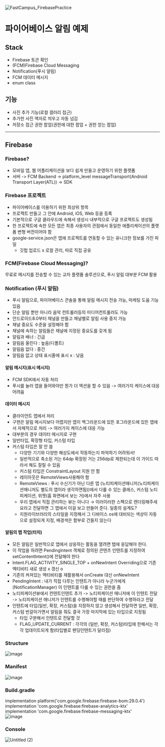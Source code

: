 ![FastCampus_FirebasePractice](https://user-images.githubusercontent.com/66052467/151383051-cf35202a-697c-4465-9220-d90ae3b9a4d9.gif)
# 파이어베이스 알림 예제
## Stack

- Firebase 토큰 확인
- (FCM)Firebase Cloud Messaging
- Notification(푸시 알림)
- FCM 데이터 메시지
- enum class
## 기능
- 사진 추가 기능(로컬 갤러리 접근)
- 추가한 사진 액자로 띄우고 자동 넘김
- 저장소 접근 권한 팝업(권한에 대한 팝업 + 권한 얻는 팝업)


---
## Firebase
### Firebase?
- 모바일 앱, 웹 어플리케이션을 보다 쉽게 만들고 운영하기 위한 플랫폼
- 서버 -> FCM Backend -> platform_level messageTransport(Android Transport Layer(ATL)) -> SDK

### Firebase 프로젝트
- 파이어베이스를 이용하기 위한 최상위 항목
- 프로젝트 만들고 그 안에 Android, iOS, Web 등을 등록
- 기본적으로 구글 클라우드에 속해서 생성시 내부적으로 구글 프로젝트도 생성됨
- 한 프로젝트에 속한 모든 앱은 최종 사용자의 관점에서 동일한 애플리케이션의 플랫폼 변형 버전이어야 함
- google-service.json은 앱에 프로젝트를 연동할 수 있는 유니크한 정보를 가진 파일
  - 깃헙 업로드 x 로컬 관리, 따로 직접 공유  

### FCM(Firebase Cloud Messaging)?
무료로 메시지를 전송할 수 있는 교차 플랫폼 솔루션으로, 푸시 알림 대부분 FCM 활용

### Notification (푸시 알림)
- 푸시 알림으로, 파이어베이스 콘솔을 통해 알림 메시지 전송 가능, 마케팅 도움 기능 있음
- 단순 알림 뿐만 아니라 음악 컨트롤러등의 미디어컨트롤러도 가능
- 안드로이드8.0부터 채널을 만들고 채널별로 알림 사용 중지 가능
- 채널 중요도 수준을 설정해야 함
- 채널에 속하는 알림들은 채널에 지정된 중요도를 갖게 됨
- 알림과 배너 : 긴급
- 알림음 울린다 : 높음(디폴트)
- 알림음 없다 : 중간
- 알림음 없고 상태 표시줄에 표시 x : 낮음
#### 알림 메시지(표시 메시지)
- FCM SDK에서 자동 처리
- 푸시를 눌러 앱을 들어와야만 뭔가 더 액션을 할 수 있음 -> 여러가지 케이스에 대응 어려움

#### 데이터 메시지
- 클라이언트 앱에서 처리
- 구현은 알림 메시지보다 어렵지만 앱이 백그라운드에 있든 포그라운드에 있든 앱에서 자체적으로 처리 -> 여러가지 케이스에 대응 가능
- 대부분의 경우 데이터 메시지로 구현
- 일반타입, 확장형 타입, 커스텀 타입
- 커스텀 타입은 잘 안 씀 
  - 다양한 기기와 다양한 해상도에서 작동하는지 파악하기 어려워서!
  - 일반적으로 축소된 거는 64dp 확장된 거는 256dp로 제한되는데 이 가이드 따라서 해도 잘릴 수 있음
  - 커스텀 타입은 ConstraintLayout 지원 안 함
  - 레이아웃은 RemoteViews사용해야 함
  - RemoteViews : 푸시 수신기가 아닌 다른 앱 (노티피케이션매니저(노티피케이션매니저도 별도의 앱이라 생각하면됨))에서 다룰 수 있는 클래스, 커스텀 노티피케이션, 위젯(홈 화면에서 보는 거)에서 자주 사용
  - 우리 앱에서 직접 관리하는 뷰는 아니다 → 이러이러한 스펙으로 렌더링해주세요라고 전달하면 그 앱에서 이걸 보고 만들어 준다. 일종의 설계도? 
  - 지원라이브러리의 스타일을 지정해서 그 디바이스 os에 대비되는 색상이 자동으로 설정되게 지정, 배경색은 함부로 건들지 않는다
 #### 알림의 탭 작업(터치)
- 모든 알림은 일반적으로 앱에서 상응하는 활동을 열려면 탭에 응답해야 한다.
- 이 작업을 하려면 PendingIntent 객체로 정의된 콘텐츠 인텐트를 지정하여 setContentIntent()에 전달해야 한다
- Intent.FLAG_ACTIVITY_SINGLE_TOP + onNewIntent Overriding으로 기존 액티비티 새로 생성 x 갱신 o
- 기존의 켜져있는 액티비티를 재활용해서 onCreate 대신 onNewIntent
- PendingIntent : 내가 직접 다루는 인텐트가 아니라 누군가에게(NotificationManager) 이 인텐트를 다룰 수 있는 권한을 줌
- 노티피케이션뷰에서 컨텐트인텐트 추가 -> 노티피케이션 매니저에 이 인텐트 전달 -> 노티피케이션 매니저가 인텐트를 수행해야할 때를 판단하여 수행하라고 전달
- 인텐트에 타입(일반, 확장, 커스텀)을 지정하지 않고 생성해서 전달하면 일반, 확장, 커스텀 번갈아가면서 알림을 줘도 결국 가장 마지막에 있는 타입으로 지정됨
  - 타입 구분해서 인텐트로 전달할 것
  - FLAG_UPDATE_CURRENT : 각각의 (일반, 확장, 커스텀)타입에 한해서는 각각 업데이트되게 함(타입별로 펜딩인텐트가 달라짐)
  
### Structure
![image](https://user-images.githubusercontent.com/66052467/151387928-d7189d3d-6154-48c9-b8d4-df2d27c30548.png)<br>

### Manifest
![image](https://user-images.githubusercontent.com/66052467/151392564-aa79e3a5-6b89-4a78-bdfe-e1d0f69a18e2.png)<br>

### Build.gradle
implementation platform('com.google.firebase:firebase-bom:29.0.4')<br>
implementation 'com.google.firebase:firebase-analytics-ktx'<br>
implementation 'com.google.firebase:firebase-messaging-ktx'<br>
![image](https://user-images.githubusercontent.com/66052467/151392676-9c704e20-b148-4d86-9930-f6a5c0f9d33e.png)<br>
 
### Console
![Untitled (2)](https://user-images.githubusercontent.com/66052467/151393758-803ee538-edaf-4728-a330-0255426586ca.png)<br>
